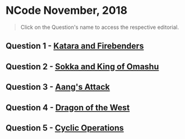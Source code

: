 # NCode November, 2018
> Click on the Question's name to access the respective editorial.

## Question 1 - [Katara and Firebenders](./Katara-and-Firebenders.md)

## Question 2 - [Sokka and King of Omashu](./Sokka-and-King-Of-Omashu.md)

## Question 3 - [Aang's Attack](./Aangs-attack.md)

## Question 4 - [Dragon of the West](./Dragon-of-the-west.md)

## Question 5 - [Cyclic Operations](./Cyclic-Opreations.md)

